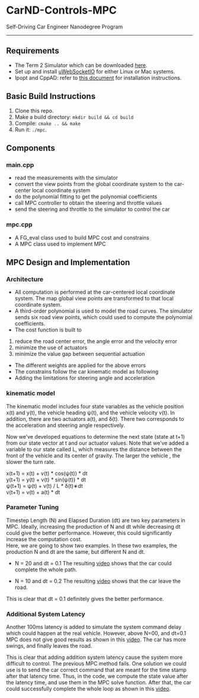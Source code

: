 # CarND-Controls-MPC
Self-Driving Car Engineer Nanodegree Program

---

## Requirements

* The Term 2 Simulator which can be downloaded [here](https://github.com/udacity/self-driving-car-sim/releases).  
* Set up and install [uWebSocketIO](https://github.com/uWebSockets/uWebSockets) for either Linux or Mac systems.  
* Ipopt and CppAD: refer to [this document](https://github.com/udacity/CarND-MPC-Project/blob/master/install_Ipopt_CppAD.md) for installation instructions.
## Basic Build Instructions

1. Clone this repo.
2. Make a build directory: `mkdir build && cd build`
3. Compile: `cmake .. && make`
4. Run it: `./mpc`. 

## Components

### main.cpp  
* read the measurements with the simulator
* convert the view points from the global coordinate system to the car-center local coordinate system
* do the polynomial fitting to get the polynomial coefficients 
* call MPC controller to obtain the steering and throttle values
* send the steering and throttle to the simulator to control the car

### mpc.cpp 
* A FG_eval class used to build MPC cost and constrains
* A MPC class used to implement MPC 

## MPC Design and Implementation

### Architecture

* All computation is performed at the car-centered local coordinate system.  The map global view points are transformed to that local coordinate system.
* A third-order polynomial is used to model the road curves.  The simulator sends six road view points, which could used to compute the polynomial coefficients.
* The cost function is built to   
 1. reduce the road center error, the angle error and the velocity error  
 2. minimize the use of actuators
 3. minimize the value gap between sequential actuation
* The different weights are applied for the above errors
* The constrains follow the car kinematic model as following
* Adding the limitations for steering angle and acceleration


### kinematic model

The kinematic model includes four state variables as the vehicle position x(t) and y(t), the vehicle heading ψ(t), and the vehicle velocity v(t).  In addition, there are two actuators a(t), and δ(t).  There two corresponds to the acceleration and steering angle respectively. 

Now we’ve developed equations to determine the next state (state at t+1) from our state vector at t and our actuator values. Note that we’ve added a variable to our state called L, which measures the distance between the front of the vehicle and its center of gravity. The larger the vehicle , the slower the turn rate.

x(t+1) = x(t) + v(t) * cos(ψ(t)) * dt   
y(t+1) = y(t) + v(t) * sin(ψ(t)) * dt  
ψ(t+1) = ψ(t) + v(t) / L * δ(t)∗dt   
v(t+1) = v(t) + a(t) * dt   


### Parameter Tuning

Timestep Length (N) and Elapsed Duration (dt) are two key parameters in MPC.  Ideally, increasing the production of N and dt while decreasing dt could give the better performance.  However, this could significantly increase the computation cost.  
Here, we are going to show two examples.  In these two examples, the production N and dt are the same, but different N and dt.

* N = 20 and dt = 0.1
The resulting [video](N10.mp4) shows that the car could complete the whole path.

* N = 10 and dt = 0.2
The resulting [video](N20.mp4) shows that the car leave the road.

This is clear that dt = 0.1 definitely gives the better performance.

### Additional System Latency

Another 100ms latency is added to simulate the system command delay which could happen at the real vehicle.  However, above N=00, and dt=0.1 MPC does not give good results as shown in this [video](latency.mp4). The car has more swings, and finally leaves the road.

This is clear that adding addition system latency cause the system more difficult to control.  The previous MPC method fails.  One solution we could use is to send the car correct command that are meant for the time stamp after that latency time.  Thus, in the code, we compute the state value after the latency time, and use them in the MPC  solve function.  After that, the car could successfully complete the whole loop as shown in this [video](final.mp4).


